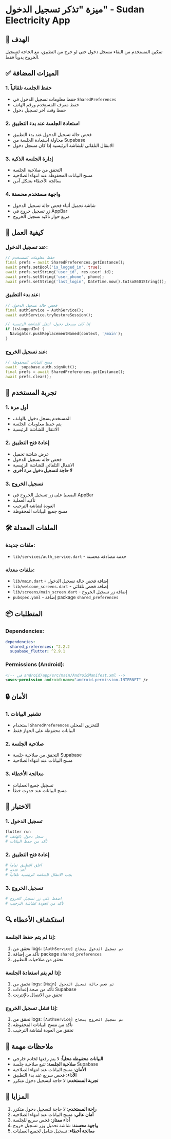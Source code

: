 # ميزة "تذكر تسجيل الدخول" - Sudan Electricity App

## 🎯 الهدف
تمكين المستخدم من البقاء مسجل دخول حتى لو خرج من التطبيق، مع الحاجة لتسجيل الخروج يدوياً فقط.

## ✅ الميزات المضافة

### 1. **حفظ الجلسة تلقائياً**
- حفظ معلومات تسجيل الدخول في `SharedPreferences`
- حفظ معرف المستخدم ورقم الهاتف
- حفظ وقت آخر تسجيل دخول

### 2. **استعادة الجلسة عند بدء التطبيق**
- فحص حالة تسجيل الدخول عند بدء التطبيق
- محاولة استعادة الجلسة من Supabase
- الانتقال التلقائي للشاشة الرئيسية إذا كان مسجل دخول

### 3. **إدارة الجلسة الذكية**
- التحقق من صلاحية الجلسة
- مسح البيانات المحفوظة عند انتهاء الصلاحية
- معالجة الأخطاء بشكل آمن

### 4. **واجهة مستخدم محسنة**
- شاشة تحميل أثناء فحص حالة تسجيل الدخول
- زر تسجيل خروج في AppBar
- مربع حوار تأكيد تسجيل الخروج

## 🔧 كيفية العمل

### عند تسجيل الدخول:
```dart
// حفظ معلومات المستخدم
final prefs = await SharedPreferences.getInstance();
await prefs.setBool('is_logged_in', true);
await prefs.setString('user_id', res.user!.id);
await prefs.setString('user_phone', phone);
await prefs.setString('last_login', DateTime.now().toIso8601String());
```

### عند بدء التطبيق:
```dart
// فحص حالة تسجيل الدخول
final authService = AuthService();
await authService.tryRestoreSession();

// إذا كان مسجل دخول، انتقل للشاشة الرئيسية
if (isLoggedIn) {
  Navigator.pushReplacementNamed(context, '/main');
}
```

### عند تسجيل الخروج:
```dart
// مسح البيانات المحفوظة
await _supabase.auth.signOut();
final prefs = await SharedPreferences.getInstance();
await prefs.clear();
```

## 📱 تجربة المستخدم

### 1. **أول مرة**
- المستخدم يسجل دخول بالهاتف
- يتم حفظ معلومات الجلسة
- الانتقال للشاشة الرئيسية

### 2. **إعادة فتح التطبيق**
- عرض شاشة تحميل
- فحص حالة تسجيل الدخول
- الانتقال التلقائي للشاشة الرئيسية
- **لا حاجة لتسجيل دخول مرة أخرى**

### 3. **تسجيل الخروج**
- الضغط على زر تسجيل الخروج في AppBar
- تأكيد العملية
- العودة لشاشة الترحيب
- مسح جميع البيانات المحفوظة

## 🛠️ الملفات المعدلة

### ملفات جديدة:
- `lib/services/auth_service.dart` - خدمة مصادقة محسنة

### ملفات معدلة:
- `lib/main.dart` - إضافة فحص حالة تسجيل الدخول
- `lib/welcome_screens.dart` - إضافة فحص تلقائي
- `lib/screens/main_screen.dart` - إضافة زر تسجيل الخروج
- `pubspec.yaml` - إضافة package `shared_preferences`

## 📦 المتطلبات

### Dependencies:
```yaml
dependencies:
  shared_preferences: ^2.2.2
  supabase_flutter: ^2.9.1
```

### Permissions (Android):
```xml
<!-- في android/app/src/main/AndroidManifest.xml -->
<uses-permission android:name="android.permission.INTERNET" />
```

## 🔒 الأمان

### 1. **تشفير البيانات**
- استخدام `SharedPreferences` للتخزين المحلي
- البيانات محفوظة على الجهاز فقط

### 2. **صلاحية الجلسة**
- التحقق من صلاحية جلسة Supabase
- مسح البيانات عند انتهاء الصلاحية

### 3. **معالجة الأخطاء**
- تسجيل جميع العمليات
- مسح البيانات عند حدوث خطأ

## 🧪 الاختبار

### 1. **تسجيل الدخول**
```bash
flutter run
# سجل دخول بالهاتف
# تأكد من حفظ البيانات
```

### 2. **إعادة فتح التطبيق**
```bash
# أغلق التطبيق تماماً
# أعد فتحه
# يجب الانتقال للشاشة الرئيسية تلقائياً
```

### 3. **تسجيل الخروج**
```bash
# اضغط على زر تسجيل الخروج
# تأكد من العودة لشاشة الترحيب
```

## 🔍 استكشاف الأخطاء

### إذا لم يتم حفظ الجلسة:
1. تحقق من logs: `[AuthService] تم تسجيل الدخول بنجاح`
2. تأكد من إضافة package `shared_preferences`
3. تحقق من صلاحيات التطبيق

### إذا لم يتم استعادة الجلسة:
1. تحقق من logs: `[Main] تم فحص حالة تسجيل الدخول`
2. تأكد من صحة إعدادات Supabase
3. تحقق من الاتصال بالإنترنت

### إذا فشل تسجيل الخروج:
1. تحقق من logs: `[AuthService] تم تسجيل الخروج بنجاح`
2. تأكد من مسح البيانات المحفوظة
3. تحقق من العودة لشاشة الترحيب

## 📝 ملاحظات مهمة

- **البيانات محفوظة محلياً**: لا يتم رفعها لخادم خارجي
- **صلاحية الجلسة**: تتبع صلاحية جلسة Supabase
- **الأمان**: مسح البيانات عند انتهاء الصلاحية
- **الأداء**: فحص سريع عند بدء التطبيق
- **تجربة المستخدم**: لا حاجة لتسجيل دخول متكرر

## 🚀 المزايا

1. **راحة المستخدم**: لا حاجة لتسجيل دخول متكرر
2. **أمان عالي**: مسح البيانات عند انتهاء الصلاحية
3. **أداء ممتاز**: فحص سريع للجلسة
4. **واجهة محسنة**: شاشة تحميل وزر تسجيل خروج
5. **معالجة أخطاء**: تسجيل شامل لجميع العمليات
